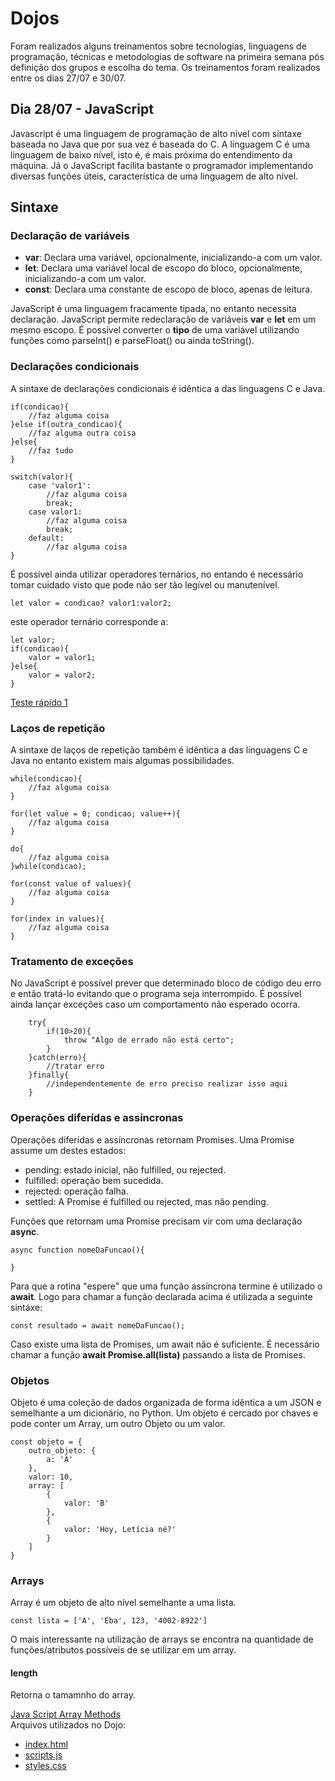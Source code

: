 # Dojos
Foram realizados alguns treinamentos sobre tecnologias, linguagens de programação, técnicas e metodologias de software na primeira semana pós definição dos grupos e escolha do tema. Os treinamentos foram realizados entre os dias 27/07 e 30/07.

## Dia 28/07 - JavaScript
Javascript é uma linguagem de programação de alto nível com sintaxe baseada no Java que por sua vez é baseada do C. A linguagem C  é uma linguagem de baixo nível, isto é, é mais próxima do entendimento da máquina. Já o JavaScript facilita bastante o programador implementando diversas funções úteis, característica de uma linguagem de alto nível.

## Sintaxe
### Declaração de variáveis
* **var**: Declara uma variável, opcionalmente, inicializando-a com um valor.
* **let**: Declara uma variável local de escopo do bloco, opcionalmente, inicializando-a com um valor.
* **const**: Declara uma constante de escopo de bloco, apenas de leitura.

JavaScript é uma linguagem fracamente tipada, no entanto necessita declaração. JavaScript permite redeclaração de variáveis **var** e **let** em um mesmo escopo. É possível converter o **tipo** de uma variável utilizando funções como parseInt() e parseFloat() ou ainda toString(). 


### Declarações condicionais
A sintaxe de declarações condicionais é idêntica a das linguagens C e Java.
```
if(condicao){
    //faz alguma coisa
}else if(outra_condicao){
    //faz alguma outra coisa
}else{
    //faz tudo 
}
```

```
switch(valor){
    case 'valor1':
        //faz alguma coisa
        break;
    case valor1:
        //faz alguma coisa
        break;
    default:
        //faz alguma coisa
}
```

É possível ainda utilizar operadores ternários, no entando é necessário tomar cuidado visto que pode não ser tão legível ou manutenível.

```
let valor = condicao? valor1:valor2;
```
este operador ternário corresponde a:
```
let valor;
if(condicao){
    valor = valor1;
}else{
    valor = valor2;
}
```

[Teste rápido 1](./assets/JS/teste1.md)

### Laços de repetição
A sintaxe de laços de repetição também é idêntica a das linguagens C e Java no entanto existem mais algumas possibilidades.
```
while(condicao){
    //faz alguma coisa
}
```
```
for(let value = 0; condicao; value++){
    //faz alguma coisa
}
```
```
do{
    //faz alguma coisa
}while(condicao);
```
```
for(const value of values){
    //faz alguma coisa
}
```
```
for(index in values){
    //faz alguma coisa
}
```

### Tratamento de exceções
No JavaScript é possível prever que determinado bloco de código deu erro e então tratá-lo evitando que o programa seja interrompido. É possível ainda lançar exceções caso um comportamento não esperado ocorra.
```
    try{
        if(10>20){
            throw "Algo de errado não está certo";
        }
    }catch(erro){
        //tratar erro
    }finally{
        //independentemente de erro preciso realizar isso aqui
    }
```

### Operações diferídas e assíncronas

Operações diferídas e assíncronas retornam Promises. 
Uma Promise assume um destes estados:

* pending: estado inicial, não fulfilled, ou rejected.
* fulfilled: operação bem sucedida.
* rejected: operação falha.
* settled: A Promise é fulfilled ou rejected, mas não pending.

Funções que retornam uma Promise precisam vir com uma declaração **async**.

```
async function nomeDaFuncao(){

}
```

Para que a rotina "espere" que uma função assíncrona termine é utilizado o **await**.
Logo para chamar a função declarada acima é utilizada a seguinte sintáxe:
```
const resultado = await nomeDaFuncao();
```

Caso existe uma lista de Promises, um await não é suficiente. É necessário chamar a função **await Promise.all(lista)** passando a lista de Promises. 

### Objetos

Objeto é uma coleção de dados organizada de forma idêntica a um JSON e semelhante a um dicionário, no Python. Um objeto é cercado por chaves e pode conter um Array, um outro Objeto ou um valor.

```
const objeto = {
    outro_objeto: {
        a: 'A'
    },
    valor: 10,
    array: [
        {
            valor: 'B'
        },
        {
            valor: 'Hoy, Letícia né?'
        }
    ]
}
```

### Arrays

Array é um objeto de alto nível semelhante a uma lista.

```
const lista = ['A', 'Eba', 123, '4002-8922']
```

O mais interessante na utilização de arrays se encontra na quantidade de funções/atributos possíveis de se utilizar em um array.

#### length
Retorna o tamamnho do array.

[Java Script Array Methods](https://www.javatpoint.com/javascript-array)<br/>
Arquivos utilizados no Dojo:
- [index.html](./assets/JS/index.html)
- [scripts.js](./assets/JS/scripts.js)
- [styles.css](./assets/JS/styles.css)
